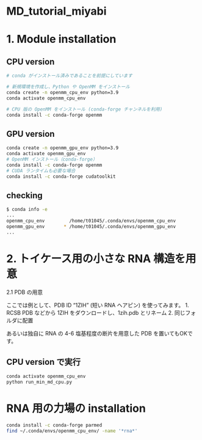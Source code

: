 # MD_tutorial_miyabi

# 1. Module installation

## CPU version
```sh
# conda がインストール済みであることを前提にしています

# 新規環境を作成し、Python や OpenMM をインストール
conda create -n openmm_cpu_env python=3.9
conda activate openmm_cpu_env

# CPU 版の OpenMM をインストール (conda-forge チャンネルを利用)
conda install -c conda-forge openmm
```

## GPU version
```sh
conda create -n openmm_gpu_env python=3.9
conda activate openmm_gpu_env
# OpenMM インストール（conda-forge）
conda install -c conda-forge openmm
# CUDA ランタイムも必要な場合
conda install -c conda-forge cudatoolkit
```

## checking 
```sh
$ conda info -e
...
openmm_cpu_env         /home/t01045/.conda/envs/openmm_cpu_env
openmm_gpu_env       * /home/t01045/.conda/envs/openmm_gpu_env
...
```


# 2. トイケース用の小さな RNA 構造を用意

2.1 PDB の用意

ここでは例として、PDB ID “1ZIH” (短い RNA ヘアピン) を使ってみます。
	1.	RCSB PDB などから 1ZIH をダウンロードし、1zih.pdb とリネーム
	2.	同じフォルダに配置

あるいは独自に RNA の 4-6 塩基程度の断片を用意した PDB を置いてもOKです。

## CPU version で実行
```sh
conda activate openmm_cpu_env
python run_min_md_cpu.py
```


# RNA 用の力場の installation
```sh
conda install -c conda-forge parmed
find ~/.conda/envs/openmm_cpu_env/ -name '*rna*'

```
